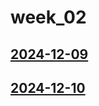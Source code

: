 # week_02 <!-- markmap: foldAll -->
## [2024-12-09](2024-12-09/2024-12-09.html)
## [2024-12-10](2024-12-10/2024-12-10.html)
